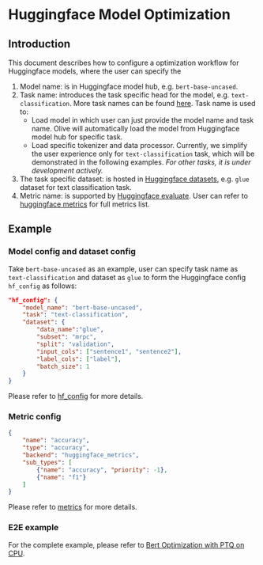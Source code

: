 # Huggingface Model Optimization


## Introduction
This document describes how to configure a optimization workflow for Huggingface models, where the user can specify the
1. Model name: is in Huggingface model hub, e.g. `bert-base-uncased`.
2. Task name: introduces the task specific head for the model, e.g. `text-classification`. More task names can be found [here](https://huggingface.co/tasks). Task name is used to:
    - Load model in which user can just provide the model name and task name. Olive will automatically load the model from Huggingface model hub for specific task.
    - Load specific tokenizer and data processor. Currently, we simplify the user experience only for `text-classification` task, which will be demonstrated in the following examples. *For other tasks, it is under development actively.*
3. The task specific dataset: is hosted in [Huggingface datasets](https://huggingface.co/datasets), e.g. `glue` dataset for text classification task.
4. Metric name: is supported by [Huggingface evaluate](https://huggingface.co/docs/evaluate/index). User can refer to [huggingface metrics](https://huggingface.co/metrics) for full metrics list.

## Example

### Model config and dataset config
Take `bert-base-uncased` as an example, user can specify task name as `text-classification` and dataset as `glue` to form the Huggingface config `hf_config` as follows:
```json
"hf_config": {
    "model_name": "bert-base-uncased",
    "task": "text-classification",
    "dataset": {
        "data_name":"glue",
        "subset": "mrpc",
        "split": "validation",
        "input_cols": ["sentence1", "sentence2"],
        "label_cols": ["label"],
        "batch_size": 1
    }
}
```
Please refer to [hf_config](../overview/options.md#hf_config) for more details.

### Metric config
```json
{
    "name": "accuracy",
    "type": "accuracy",
    "backend": "huggingface_metrics",
    "sub_types": [
        {"name": "accuracy", "priority": -1},
        {"name": "f1"}
    ]
}
```
Please refer to [metrics](../overview/options.md#metrics) for more details.

### E2E example
For the complete example, please refer to [Bert Optimization with PTQ on CPU](https://github.com/microsoft/Olive/tree/main/examples/bert#bert-optimization-with-ptq-on-cpu).
